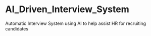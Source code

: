 # AI_Driven_Interview_System
Automatic Interview System using AI to help assist HR for recruiting candidates
